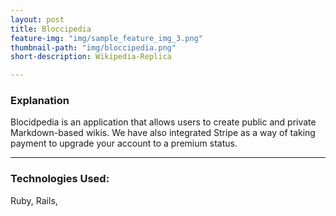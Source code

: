 ```yaml
---
layout: post
title: Bloccipedia
feature-img: "img/sample_feature_img_3.png"
thumbnail-path: "img/bloccipedia.png"
short-description: Wikipedia-Replica

---
```

### Explanation

Blocidpedia is an application that allows users to create public and private Markdown-based wikis.  We have also integrated Stripe as a way of taking payment to upgrade your account to a premium status.

---
### Technologies Used:

Ruby, Rails,
